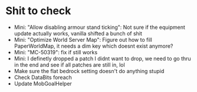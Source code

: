 # Shit to check

* Mini: "Allow disabling armour stand ticking": Not sure if the equipment update actually works, vanilla shifted a bunch of shit
* Mini: "Optimize World Server Map": Figure out how to fill PaperWorldMap, it needs a dim key which doesnt exist anymore?
* Mini: "MC-50319": fix if still works
* Mini: I definetly dropped a patch I didnt want to drop, we need to go thru in the end and see if all patches are still in, lol
* Make sure the flat bedrock setting doesn't do anything stupid
* Check DataBits foreach
* Update MobGoalHelper